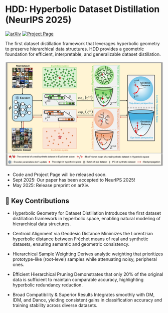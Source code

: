 # HDD: Hyperbolic Dataset Distillation (NeurIPS 2025)
[![arXiv](https://img.shields.io/badge/arXiv-2505.24623-b31b1b.svg)](https://arxiv.org/abs/2505.24623)
[![Project Page](https://img.shields.io/badge/Project-Page-blue.svg)](https://arxiv.org/abs/2505.24623)

The first dataset distillation framework that leverages hyperbolic geometry to preserve hierarchical data structures.
HDD provides a geometric foundation for efficient, interpretable, and generalizable dataset distillation.

<p align="center">
  <img src="figure/overview.jpg" alt="Overview of HDD" width="600">
</p>

- Code and Project Page will be released soon.
- Sept 2025: Our paper has been accepted to NeurIPS 2025!
- May 2025: Release preprint on arXiv.

<!-- ## 📖 Project Overview

Dataset Distillation aims to synthesize a compact dataset that retains the performance of the original large-scale data.
However, conventional Euclidean-based methods overlook the hierarchical and geometric nature of real-world data, treating all samples as independent points.

HDD (Hyperbolic Dataset Distillation) introduces Lorentz hyperbolic space to explicitly model these hierarchical structures.
By aligning the Fréchet means (centroids) of real and synthetic datasets via geodesic distance minimization, HDD captures both global semantics and prototype-level representations, enhancing information fidelity while reducing noise.

This geometric formulation enables hierarchical sample weighting and efficient pruning—retaining as little as 20% of the original data without significant performance degradation.

HDD integrates seamlessly with state-of-the-art distribution matching methods (DM, IDM, Dance), consistently improving accuracy, stability, and cross-architecture generalization across benchmarks such as Fashion-MNIST, SVHN, CIFAR-10/100, and TinyImageNet. -->

## 🎯 Key Contributions

- Hyperbolic Geometry for Dataset Distillation
Introduces the first dataset distillation framework in hyperbolic space, enabling natural modeling of hierarchical data structures.

- Centroid Alignment via Geodesic Distance
Minimizes the Lorentzian hyperbolic distance between Fréchet means of real and synthetic datasets, ensuring semantic and geometric consistency.

- Hierarchical Sample Weighting
Derives analytic weighting that prioritizes prototype-like (root-level) samples while attenuating noisy, peripheral ones.

- Efficient Hierarchical Pruning
Demonstrates that only 20% of the original data is sufficient to maintain comparable accuracy, highlighting hyperbolic redundancy reduction.

- Broad Compatibility & Superior Results
Integrates smoothly with DM, IDM, and Dance, yielding consistent gains in classification accuracy and training stability across diverse datasets.
